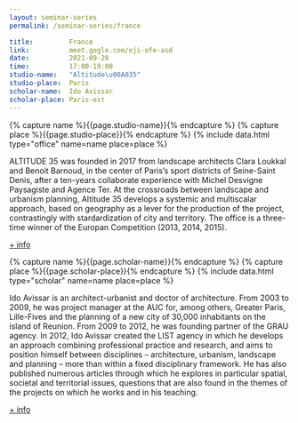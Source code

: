 ```yaml
---
layout: seminar-series
permalink: /seminar-series/france

title:         France
link:          meet.gogle.com/eji-efe-asd
date:          2021-09-28
time:          17:00-19:00
studio-name:   "Altitude\u00A035"
studio-place:  Paris
scholar-name:  Ido Avissar
scholar-place: Paris-est
---
```


{% capture name %}{{page.studio-name}}{% endcapture %}
{% capture place %}{{page.studio-place}}{% endcapture %}
{% include data.html type="office" name=name place=place %}

ALTITUDE 35 was founded in 2017 from landscape architects Clara Loukkal and Benoit Barnoud, in the center of Paris’s sport districts of Seine-Saint Denis, after a ten-years collaborate experience with Michel Desvigne Paysagiste and Agence Ter. At the crossroads between landscape and urbanism planning, Altitude 35 develops a systemic and multiscalar approach, based on geography as a lever for the production of the project, contrastingly with stardardization of city and territory. The office is  a three-time winner of the Europan Competition (2013, 2014, 2015).

[+ info](https://www.altitude35.com/)

{% capture name %}{{page.scholar-name}}{% endcapture %}
{% capture place %}{{page.scholar-place}}{% endcapture %}
{% include data.html type="scholar" name=name place=place %}

Ido Avissar is an architect-urbanist and doctor of architecture. From 2003 to 2009, he was project manager at the AUC for, among others, Greater Paris, Lille-Fives and the planning of a new city of 30,000 inhabitants on the island of Reunion. From 2009 to 2012, he was founding partner of the GRAU agency. In 2012, Ido Avissar created the LIST agency in which he develops an approach combining professional practice and research, and aims to position himself between disciplines – architecture, urbanism, landscape and planning – more than within a fixed disciplinary framework. He has also published numerous articles through which he explores in particular spatial, societal and territorial issues, questions that are also found in the themes of the projects on which he works and in his teaching.

[+ info](https://paris-est.archi.fr/ecole/enseignants-et-chercheurs/avissar-ido)
